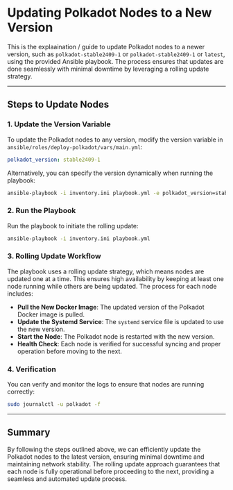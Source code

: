 
# Updating Polkadot Nodes to a New Version

This is the explaaination / guide to update Polkadot nodes to a newer version, such as `polkadot-stable2409-1` or `polkadot-stable2409-1` or `latest`, using the provided Ansible playbook. The process ensures that updates are done seamlessly with minimal downtime by leveraging a rolling update strategy.

---

## Steps to Update Nodes

### 1. Update the Version Variable
To update the Polkadot nodes to any version, modify the version variable in `ansible/roles/deploy-polkadot/vars/main.yml`:
```yaml
polkadot_version: stable2409-1
```
Alternatively, you can specify the version dynamically when running the playbook:
```bash
ansible-playbook -i inventory.ini playbook.yml -e polkadot_version=stable2409-1
```

### 2. Run the Playbook
Run the playbook to initiate the rolling update:
```bash
ansible-playbook -i inventory.ini playbook.yml
```

### 3. Rolling Update Workflow
The playbook uses a rolling update strategy, which means nodes are updated one at a time. This ensures high availability by keeping at least one node running while others are being updated. The process for each node includes:
- **Pull the New Docker Image**: The updated version of the Polkadot Docker image is pulled.
- **Update the Systemd Service**: The `systemd` service file is updated to use the new version.
- **Start the Node**: The Polkadot node is restarted with the new version.
- **Health Check**: Each node is verified for successful syncing and proper operation before moving to the next.

### 4. Verification
You can verify and monitor the logs to ensure that nodes are running correctly:
```bash
sudo journalctl -u polkadot -f
```

---

## Summary
By following the steps outlined above, we can efficiently update the Polkadot nodes to the latest version, ensuring minimal downtime and maintaining network stability. The rolling update approach guarantees that each node is fully operational before proceeding to the next, providing a seamless and automated update process.


